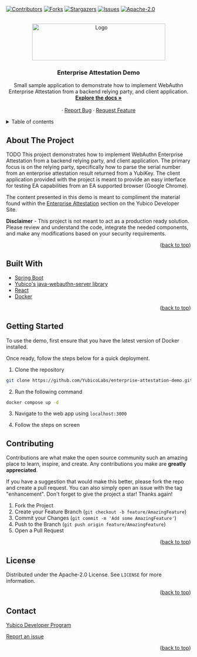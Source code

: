 <div id="top"></div>
<!--
*** Thanks for checking out the Best-README-Template. If you have a suggestion
*** that would make this better, please fork the repo and create a pull request
*** or simply open an issue with the tag "enhancement".
*** Don't forget to give the project a star!
*** Thanks again! Now go create something AMAZING! :D
-->

<!-- PROJECT SHIELDS -->
<!--
*** I'm using markdown "reference style" links for readability.
*** Reference links are enclosed in brackets [ ] instead of parentheses ( ).
*** See the bottom of this document for the declaration of the reference variables
*** for contributors-url, forks-url, etc. This is an optional, concise syntax you may use.
*** https://www.markdownguide.org/basic-syntax/#reference-style-links
-->

[![Contributors][contributors-shield]][contributors-url]
[![Forks][forks-shield]][forks-url]
[![Stargazers][stars-shield]][stars-url]
[![Issues][issues-shield]][issues-url]
[![Apache-2.0][license-shield]][license-url]

<!-- PROJECT LOGO -->
<br />
<div align="center">
  <a href="https://github.com/github_username/repo_name">
    <img src="https://assets.brandfolder.com/q2tsde-8kenzk-4cg1pz/v/8222261/original/Yubico%20Logo%20Big%20(PNG).png" alt="Logo" width="363" height="100">
  </a>

<h3 align="center">Enterprise Attestation Demo</h3>

  <p align="center">
    Small sample application to demonstrate how to implement WebAuthn Enterprise Attestation from a backend relying party, and client application.
    <a href="https://github.com/YubicoLabs/enterprise-attestation-demo/tree/master#about-the-project"><strong>Explore the docs »</strong></a>
    <br />
    <br />
    ·
    <a href="https://github.com/YubicoLabs/enterprise-attestation-demo/issues">Report Bug</a>
    ·
    <a href="https://github.com/YubicoLabs/enterprise-attestation-demo/issues">Request Feature</a>
  </p>
</div>

<!-- TABLE OF CONTENTS -->
<details>
  <summary>Table of contents</summary>
  <ol>
    <li>
      <a href="#about-the-project">About The project</a>
    </li>
    <li>
      <a href="#built-with">Built with</a>
    </li>
    <li>
      <a href="#getting-started">Getting started</a>
    </li>
    <li><a href="#contributing">Contributing</a></li>
    <li><a href="#license">License</a></li>
    <li><a href="#contact">Contact</a></li>
  </ol>
</details>

<!-- ABOUT THE PROJECT -->

## About The Project

TODO
This project demonstrates how to implement WebAuthn Enterprise Attestation from a backend relying party, and client application. The primary focus is on the relying party, specifically how to parse the serial number from an enterprise attestation result returned from a YubiKey. The client application provided with the project is meant to provide an easy interface for testing EA capabilities from an EA supported browser (Google Chrome).

The content presented in this demo is meant to compliment the material found within the [Enterprise Attestation](https://developers.yubico.com/WebAuthn/Concepts/Enterprise_Attestation/) section on the Yubico Developer Site.

**Disclaimer** - This project is not meant to act as a production ready solution. Please review and understand the code, integrate the needed components, and make any modifications based on your security requirements.

<p align="right">(<a href="#top">back to top</a>)</p>

## Built With

- [Spring Boot](https://spring.io/projects/spring-boot)
- [Yubico's java-webauthn-server library](https://github.com/Yubico/java-webauthn-server)
- [React](https://react.dev/)
- [Docker](https://www.docker.com/)

<p align="right">(<a href="#top">back to top</a>)</p>

## Getting Started

To use the demo, first ensure that you have the latest version of Docker installed.

Once ready, follow the steps below for a quick deployment.

1. Clone the repository

```bash
git clone https://github.com/YubicoLabs/enterprise-attestation-demo.git
```

2. Run the following command

```bash
docker compose up -d
```

3. Navigate to the web app using `localhost:3000`

4. Follow the steps on screen

## Contributing

Contributions are what make the open source community such an amazing place to learn, inspire, and create. Any contributions you make are **greatly appreciated**.

If you have a suggestion that would make this better, please fork the repo and create a pull request. You can also simply open an issue with the tag "enhancement".
Don't forget to give the project a star! Thanks again!

1. Fork the Project
2. Create your Feature Branch (`git checkout -b feature/AmazingFeature`)
3. Commit your Changes (`git commit -m 'Add some AmazingFeature'`)
4. Push to the Branch (`git push origin feature/AmazingFeature`)
5. Open a Pull Request

<p align="right">(<a href="#top">back to top</a>)</p>

<!-- LICENSE -->

## License

Distributed under the Apache-2.0 License. See `LICENSE` for more information.

<p align="right">(<a href="#top">back to top</a>)</p>

<!-- CONTACT -->

## Contact

[Yubico Developer Program](https://developers.yubico.com/)

[Report an issue](https://github.com/YubicoLabs/enterprise-attestation-demo/issues)

<p align="right">(<a href="#top">back to top</a>)</p>

<!-- MARKDOWN LINKS & IMAGES -->
<!-- https://www.markdownguide.org/basic-syntax/#reference-style-links -->

[contributors-shield]: https://img.shields.io/github/contributors/YubicoLabs/enterprise-attestation-demo.svg?style=for-the-badge
[contributors-url]: https://github.com/YubicoLabs/enterprise-attestation-demo/graphs/contributors
[forks-shield]: https://img.shields.io/github/forks/YubicoLabs/enterprise-attestation-demo.svg?style=for-the-badge
[forks-url]: https://github.com/YubicoLabs/enterprise-attestation-demo/network/members
[stars-shield]: https://img.shields.io/github/stars/YubicoLabs/enterprise-attestation-demo.svg?style=for-the-badge
[stars-url]: https://github.com/YubicoLabs/enterprise-attestation-demo/stargazers
[issues-shield]: https://img.shields.io/github/issues/YubicoLabs/enterprise-attestation-demo.svg?style=for-the-badge
[issues-url]: https://github.com/YubicoLabs/enterprise-attestation-demo/issues
[license-shield]: https://img.shields.io/github/license/YubicoLabs/enterprise-attestation-demo.svg?style=for-the-badge
[license-url]: https://github.com/YubicoLabs/enterprise-attestation-demo/blob/master/LICENSE
